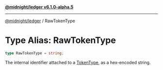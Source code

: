 [**@midnight/ledger v6.1.0-alpha.5**](../README.md)

***

[@midnight/ledger](../globals.md) / RawTokenType

# Type Alias: RawTokenType

```ts
type RawTokenType = string;
```

The internal identifier attached to a [TokenType](TokenType.md), as a hex-encoded string.
